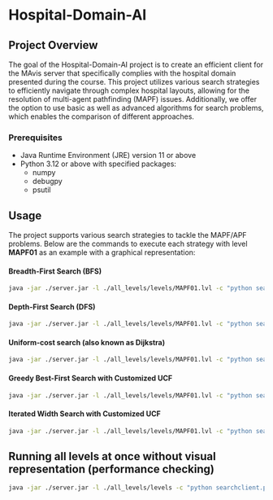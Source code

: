 # Hospital-Domain-AI
## Project Overview
The goal of the Hospital-Domain-AI project is to create an efficient client for the MAvis server that specifically complies with the hospital domain presented during the course. This project utilizes various search strategies to efficiently navigate through complex hospital layouts, allowing for the resolution of multi-agent pathfinding (MAPF) issues. Additionally, we offer the option to use basic as well as advanced algorithms for search problems, which enables the comparison of different approaches.

### Prerequisites
- Java Runtime Environment (JRE) version 11 or above
- Python 3.12 or above with specified packages:
  - numpy   
  - debugpy   
  - psutil  

## Usage
The project supports various search strategies to tackle the MAPF/APF problems. Below are the commands to execute each strategy with level **MAPF01** as an example with a graphical representation:

#### Breadth-First Search (BFS)
```bash
java -jar ./server.jar -l ./all_levels/levels/MAPF01.lvl -c "python searchclient.py -bfs" -g -t 180
```

#### Depth-First Search (DFS)
```bash
java -jar ./server.jar -l ./all_levels/levels/MAPF01.lvl -c "python searchclient.py -dfs" -g -t 180
```

#### Uniform-cost search (also known as Dijkstra)
```bash
java -jar ./server.jar -l ./all_levels/levels/MAPF01.lvl -c "python searchclient.py -greedy -s_dij" -g -t 180
```

#### Greedy Best-First Search with Customized UCF
```bash
java -jar ./server.jar -l ./all_levels/levels/MAPF01.lvl -c "python searchclient.py -greedy -c_dij" -g -t 180
```

#### Iterated Width Search with Customized UCF
```bash
java -jar ./server.jar -l ./all_levels/levels/MAPF01.lvl -c "python searchclient.py -iw -c_dij" -g -t 180
```

## Running all levels at once without visual representation (performance checking)
```bash
java -jar ./server.jar -l ./all_levels/levels -c "python searchclient.py" -g -t 180
```
